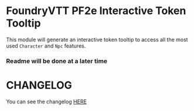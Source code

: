 # FoundryVTT PF2e Interactive Token Tooltip

This module will generate an interactive token tooltip to access all the most used `Character` and `Npc` features.

### Readme will be done at a later time

# CHANGELOG

You can see the changelog [HERE](./CHANGELOG.md)
